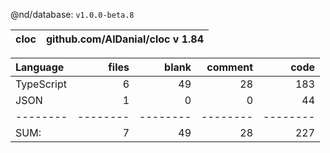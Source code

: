 @nd/database: `v1.0.0-beta.8`

cloc|github.com/AlDanial/cloc v 1.84
--- | ---

Language|files|blank|comment|code
:-------|-------:|-------:|-------:|-------:
TypeScript|6|49|28|183
JSON|1|0|0|44
--------|--------|--------|--------|--------
SUM:|7|49|28|227